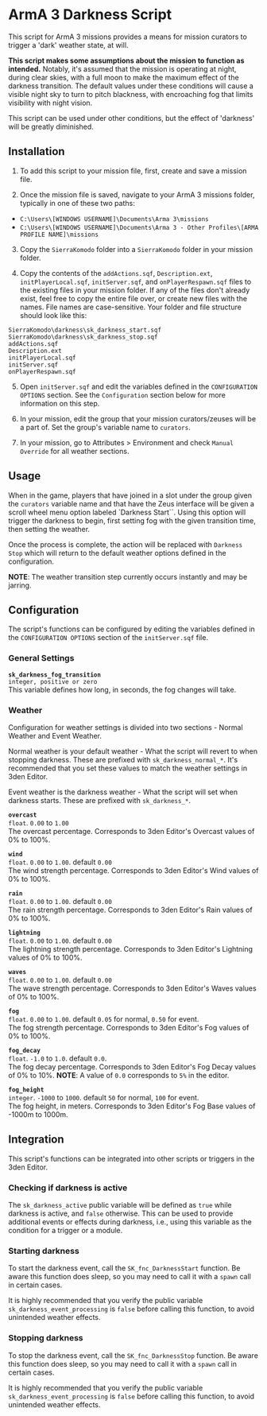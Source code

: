 # ArmA 3 Darkness Script

This script for ArmA 3 missions provides a means for mission curators to trigger a 'dark' weather state, at will.

**This script makes some assumptions about the mission to function as intended.** Notably, it's assumed that the mission is operating at night, during clear skies, with a full moon to make the maximum effect of the darkness transition. The default values under these conditions will cause a visible night sky to turn to pitch blackness, with encroaching fog that limits visibility with night vision.

This script can be used under other conditions, but the effect of 'darkness' will be greatly diminished.


## Installation

1. To add this script to your mission file, first, create and save a mission file.

2. Once the mission file is saved, navigate to your ArmA 3 missions folder, typically in one of these two paths:

- `C:\Users\[WINDOWS USERNAME]\Documents\Arma 3\missions`
- `C:\Users\[WINDOWS USERNAME]\Documents\Arma 3 - Other Profiles\[ARMA PROFILE NAME]\missions`

3. Copy the `SierraKomodo` folder into a `SierraKomodo` folder in your mission folder.

4. Copy the contents of the `addActions.sqf`, `Description.ext`, `initPlayerLocal.sqf`, `initServer.sqf`, and `onPlayerRespawn.sqf` files to the existing files in your mission folder. If any of the files don't already exist, feel free to copy the entire file over, or create new files with the names. File names are case-sensitive. Your folder and file structure should look like this:

```
SierraKomodo\darkness\sk_darkness_start.sqf
SierraKomodo\darkness\sk_darkness_stop.sqf
addActions.sqf
Description.ext
initPlayerLocal.sqf
initServer.sqf
onPlayerRespawn.sqf
```

5. Open `initServer.sqf` and edit the variables defined in the `CONFIGURATION OPTIONS` section. See the `Configuration` section below for more information on this step.

6. In your mission, edit the group that your mission curators/zeuses will be a part of. Set the group's variable name to `curators`.

7. In your mission, go to Attributes > Environment and check `Manual Override` for all weather sections.


## Usage

When in the game, players that have joined in a slot under the group given the `curators` variable name and that have the Zeus interface will be given a scroll wheel menu option labeled `Darkness Start``. Using this option will trigger the darkness to begin, first setting fog with the given transition time, then setting the weather.

Once the process is complete, the action will be replaced with `Darkness Stop` which will return to the default weather options defined in the configuration.

**NOTE**: The weather transition step currently occurs instantly and may be jarring.


## Configuration

The script's functions can be configured by editing the variables defined in the `CONFIGURATION OPTIONS` section of the `initServer.sqf` file.

### General Settings

**`sk_darkness_fog_transition`**\
`integer, positive or zero`\
This variable defines how long, in seconds, the fog changes will take.

### Weather

Configuration for weather settings is divided into two sections - Normal Weather and Event Weather.

Normal weather is your default weather - What the script will revert to when stopping darkness. These are prefixed with `sk_darkness_normal_*`. It's recommended that you set these values to match the weather settings in 3den Editor.

Event weather is the darkness weather - What the script will set when darkness starts. These are prefixed with `sk_darkness_*`.

**`overcast`**\
`float`. `0.00` to `1.00`\
The overcast percentage. Corresponds to 3den Editor's Overcast values of 0% to 100%.

**`wind`**\
`float`. `0.00` to `1.00`. default `0.00`\
The wind strength percentage. Corresponds to 3den Editor's Wind values of 0% to 100%.

**`rain`**\
`float`. `0.00` to `1.00`. default `0.00`\
The rain strength percentage. Corresponds to 3den Editor's Rain values of 0% to 100%.

**`lightning`**\
`float`. `0.00` to `1.00`. default `0.00`\
The lightning strength percentage. Corresponds to 3den Editor's Lightning values of 0% to 100%.

**`waves`**\
`float`. `0.00` to `1.00`. default `0.00`\
The wave strength percentage. Corresponds to 3den Editor's Waves values of 0% to 100%.

**`fog`**\
`float`. `0.00` to `1.00`. default `0.05` for normal, `0.50` for event.\
The fog strength percentage. Corresponds to 3den Editor's Fog values of 0% to 100%.

**`fog_decay`**\
`float`. `-1.0` to `1.0`. default `0.0`.\
The fog decay percentage. Corresponds to 3den Editor's Fog Decay values of 0% to 10%. **NOTE**: A value of `0.0` corresponds to `5%` in the editor.

**`fog_height`**\
`integer`. `-1000` to `1000`. default `50` for normal, `100` for event.\
The fog height, in meters. Corresponds to 3den Editor's Fog Base values of -1000m to 1000m.


## Integration

This script's functions can be integrated into other scripts or triggers in the 3den Editor.

### Checking if darkness is active

The `sk_darkness_active` public variable will be defined as `true` while darkness is active, and `false` otherwise. This can be used to provide additional events or effects during darkness, i.e., using this variable as the condition for a trigger or a module.

### Starting darkness

To start the darkness event, call the `SK_fnc_DarknessStart` function. Be aware this function does sleep, so you may need to call it with a `spawn` call in certain cases.

It is highly recommended that you verify the public variable `sk_darkness_event_processing` is `false` before calling this function, to avoid unintended weather effects.

### Stopping darkness

To stop the darkness event, call the `SK_fnc_DarknessStop` function. Be aware this function does sleep, so you may need to call it with a `spawn` call in certain cases.

It is highly recommended that you verify the public variable `sk_darkness_event_processing` is `false` before calling this function, to avoid unintended weather effects.
